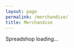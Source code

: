 ```yaml
---
layout: page
permalink: /merchandise/
title: Merchandise
---
```


<div id="shop">Spreadshop loading...</div>

<script>
    var spread_shop_config = {
        shopName: 'chizography',
        prefix: 'https://shop.spreadshirt.co.uk',
        baseId: 'shop',
        locale: 'EN_GB',
        startToken: 'secret+cthulhu?collection=sqdOueCgzN',
    };
</script>

<!-- pull in the spreadshirt magic -->
<script type="text/javascript" src="https://shop.spreadshirt.net/js/shopclient.nocache.js"></script>

<!-- load CSS *after* the JS does its thing -->
<link rel="stylesheet" href="/assets/spreadshirt.css">
